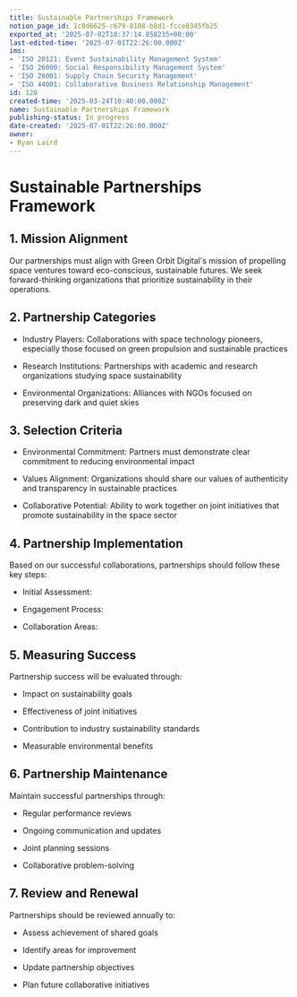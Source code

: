 ```yaml
---
title: Sustainable Partnerships Framework
notion_page_id: 1c0d6625-c679-8108-b8d1-fcce0345fb25
exported_at: '2025-07-02T18:37:14.858235+00:00'
last-edited-time: '2025-07-01T22:26:00.000Z'
ims:
- 'ISO 20121: Event Sustainability Management System'
- 'ISO 26000: Social Responsibility Management System'
- 'ISO 28001: Supply Chain Security Management'
- 'ISO 44001: Collaborative Business Relationship Management'
id: 128
created-time: '2025-03-24T10:40:00.000Z'
name: Sustainable Partnerships Framework
publishing-status: In progress
date-created: '2025-07-01T22:26:00.000Z'
owner:
- Ryan Laird
---
```


# Sustainable Partnerships Framework

## 1. Mission Alignment

Our partnerships must align with Green Orbit Digital's mission of propelling space ventures toward eco-conscious, sustainable futures. We seek forward-thinking organizations that prioritize sustainability in their operations.

## 2. Partnership Categories

- Industry Players: Collaborations with space technology pioneers, especially those focused on green propulsion and sustainable practices

- Research Institutions: Partnerships with academic and research organizations studying space sustainability

- Environmental Organizations: Alliances with NGOs focused on preserving dark and quiet skies

## 3. Selection Criteria

- Environmental Commitment: Partners must demonstrate clear commitment to reducing environmental impact

- Values Alignment: Organizations should share our values of authenticity and transparency in sustainable practices

- Collaborative Potential: Ability to work together on joint initiatives that promote sustainability in the space sector

## 4. Partnership Implementation

Based on our successful collaborations, partnerships should follow these key steps:

- Initial Assessment:

- Engagement Process:

- Collaboration Areas:

## 5. Measuring Success

Partnership success will be evaluated through:

- Impact on sustainability goals

- Effectiveness of joint initiatives

- Contribution to industry sustainability standards

- Measurable environmental benefits

## 6. Partnership Maintenance

Maintain successful partnerships through:

- Regular performance reviews

- Ongoing communication and updates

- Joint planning sessions

- Collaborative problem-solving

## 7. Review and Renewal

Partnerships should be reviewed annually to:

- Assess achievement of shared goals

- Identify areas for improvement

- Update partnership objectives

- Plan future collaborative initiatives